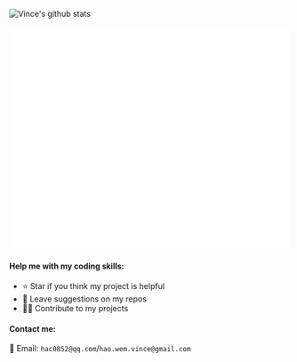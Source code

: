 ![Vince's github stats](https://github-readme-stats.vercel.app/api?username=Vince-1&show_icons=true&theme=dark&count_private=true)

<div align="center">
	<img src="https://raw.githubusercontent.com/Vince-1/Vince-1/master/header.svg" width="800px", height="400px">
	<br>
</div>

#### Help me with my coding skills:

- ⭐️ Star if you think my project is helpful
- 💬 Leave suggestions on my repos
- 🧑‍💻 Contribute to my projects

#### Contact me:

📧 Email: `hac0852@qq.com`/`hao.wem.vince@gmail.com`
